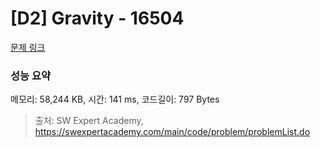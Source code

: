 # [D2] Gravity - 16504 

[문제 링크](https://swexpertacademy.com/main/code/problem/problemDetail.do?contestProbId=AYZOEkza5qMDFARc) 

### 성능 요약

메모리: 58,244 KB, 시간: 141 ms, 코드길이: 797 Bytes



> 출처: SW Expert Academy, https://swexpertacademy.com/main/code/problem/problemList.do